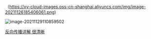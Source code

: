 （https://xy-cloud-images.oss-cn-shanghai.aliyuncs.com/img/image-20211126185406061.png)

![image-20211129110859502](/home/xy/pan/xy_workspace/git_workspace/notebook/deeplearing/%E5%8F%8D%E5%90%91%E4%BC%A0%E6%92%AD.assets/image-20211129110859502.png)

[反向传播详解 很清晰](https://blog.csdn.net/weixin_42398658/article/details/83859131)

